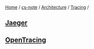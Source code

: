 [Home](https://mengxianbin.github.io) /
[cs-note](https://mengxianbin.github.io/cs-note) /
[Architecture](https://mengxianbin.github.io/cs-note/content/Architecture) /
[Tracing](https://mengxianbin.github.io/cs-note/content/Architecture/Tracing) /

## [Jaeger](https://mengxianbin.github.io/cs-note/content/Architecture/Tracing/Jaeger)

## [OpenTracing](https://mengxianbin.github.io/cs-note/content/Architecture/Tracing/OpenTracing)
